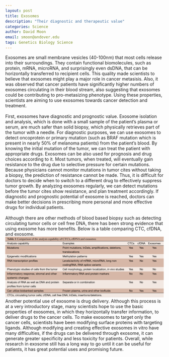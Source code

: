 ```yaml
---
layout: post
title: Exosomes
description: "Their diagnostic and therapeutic value"
categories: Science
author: David Moon
email: smoon@andover.edu
tags: Genetics Biology Science
---
```


Exosomes are small membrane vesicles (40-100nm) that most cells release into their surroundings. They contain functional biomolecules, such as protein, mRNA, microRNA, and surprisingly even dsDNA, that can be horizontally transferred to recipient cells. This quality made scientists to believe that exosomes might play a major role in cancer metasisis. Also, it was observed that cancer patients have significantly higher numbers of exosomes circulating in their blood stream, also suggesting that exosomes could be contributing to pro-metasizing phenotype. Using these properties, scientists are aiming to use exosomes towards cancer detection and treatment. 
<br>
<br>
First, exosomes have diagnostic and prognostic value. Exosome isolation and analysis, which is done with a small sample of the patient’s plasma or serum, are much safer than solid biopsy, which physically retrieves part of the tumor with a needle. For diagnostic purposes, we can use exosomes to detect oncoprotein or primary mutation (such as BRAF mutation which is present in nearly 50% of melanoma patients) from the patient’s blood. By knowing the initial mutation of the tumor, we can treat the patient with appropriate drugs. Exosomes can be also used for prognosis and drug choices according to it. Most tumors, when treated, will eventually gain resistance to the drug due to selective pressure for certain mutations. Because physicians cannot monitor mutations in tumor cites without taking a biopsy, the prediction of resistance cannot be made. Thus, it is difficult for doctors to decide when to switch to a different drug to effectively suppress tumor growth. By analyzing exosomes regularly, we can detect mutations before the tumor cites show resistance, and plan treatment accordingly. If diagnostic and prognostic potential of exosome is reached, doctors can make better decisions in prescribing more personal and more effective drugs for individual patients. 
<br>
<br>
Although there are other methods of blood based biopsy such as detecting circulating tumor cells or cell free DNA, there has been strong evidence that using exosome has more benefits. Below is a table comparing CTC, cfDNA, and exosome.
![Comparison of the analysis compatibility](/Assets/Article/20354368.png)
Another potential use of exosome is drug delivery. Although this process is at a very introductory stage, many scientists hope to use the basic properties of exosomes, in which they horizontally transfer information, to deliver drugs to the cancer cells. To make exosomes to target only the cancer cells, scientists have been modifying surface proteins with targeting ligands. Although modifying and creating effective exosomes in vitro have many difficulties, if the drugs can be delivered through exosome, it can generate greater specificity and less toxicity for patients. Overall, while research in exosome still has a long way to go until it can be useful for patients, it has great potential uses and promising future. 